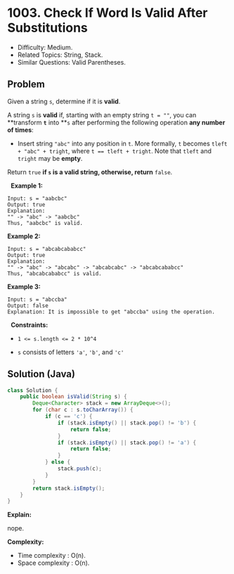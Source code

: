 # 1003. Check If Word Is Valid After Substitutions

- Difficulty: Medium.
- Related Topics: String, Stack.
- Similar Questions: Valid Parentheses.

## Problem

Given a string ```s```, determine if it is **valid**.

A string ```s``` is **valid** if, starting with an empty string ```t = ""```, you can **transform **```t```** into **```s``` after performing the following operation **any number of times**:


	
- Insert string ```"abc"``` into any position in ```t```. More formally, ```t``` becomes ```tleft + "abc" + tright```, where ```t == tleft + tright```. Note that ```tleft``` and ```tright``` may be **empty**.


Return ```true``` **if **```s```** is a **valid** string, otherwise, return** ```false```.

 
**Example 1:**

```
Input: s = "aabcbc"
Output: true
Explanation:
"" -> "abc" -> "aabcbc"
Thus, "aabcbc" is valid.
```

**Example 2:**

```
Input: s = "abcabcababcc"
Output: true
Explanation:
"" -> "abc" -> "abcabc" -> "abcabcabc" -> "abcabcababcc"
Thus, "abcabcababcc" is valid.
```

**Example 3:**

```
Input: s = "abccba"
Output: false
Explanation: It is impossible to get "abccba" using the operation.
```

 
**Constraints:**


	
- ```1 <= s.length <= 2 * 10^4```
	
- ```s``` consists of letters ```'a'```, ```'b'```, and ```'c'```



## Solution (Java)

```java
class Solution {
    public boolean isValid(String s) {
        Deque<Character> stack = new ArrayDeque<>();
        for (char c : s.toCharArray()) {
            if (c == 'c') {
                if (stack.isEmpty() || stack.pop() != 'b') {
                    return false;
                }
                if (stack.isEmpty() || stack.pop() != 'a') {
                    return false;
                }
            } else {
                stack.push(c);
            }
        }
        return stack.isEmpty();
    }
}
```

**Explain:**

nope.

**Complexity:**

* Time complexity : O(n).
* Space complexity : O(n).
